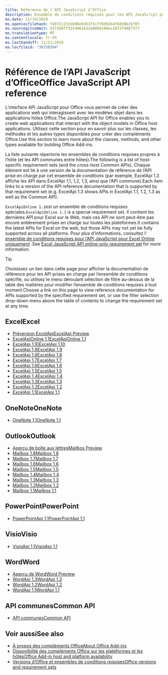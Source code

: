 ```yaml
---
title: Référence de l’API JavaScript d’Office
description: Ensemble de conditions requises pour les API JavaScript pour Office par hôte
ms.date: 11/19/2019
ms.openlocfilehash: f4072c23cb0d6e0d5375cf79d92b4f6dd9b35f0f
ms.sourcegitcommit: d37268ff5254061632a886b196ec28f2f4087377
ms.translationtype: MT
ms.contentlocale: fr-FR
ms.lasthandoff: 11/21/2019
ms.locfileid: "38758504"
---
```

# <a name="office-javascript-api-reference"></a><span data-ttu-id="25045-103">Référence de l’API JavaScript d’Office</span><span class="sxs-lookup"><span data-stu-id="25045-103">Office JavaScript API reference</span></span>

<span data-ttu-id="25045-104">L’interface API JavaScript pour Office vous permet de créer des applications web qui interagissent avec les modèles objet dans les applications hôtes Office.</span><span class="sxs-lookup"><span data-stu-id="25045-104">The JavaScript API for Office enables you to create web applications that interact with the object models in Office host applications.</span></span> <span data-ttu-id="25045-105">Utilisez cette section pour en savoir plus sur les classes, les méthodes et les autres types disponibles pour créer des compléments Office.</span><span class="sxs-lookup"><span data-stu-id="25045-105">Use this section to learn more about the classes, methods, and other types available for building Office Add-ins.</span></span>

<span data-ttu-id="25045-106">La liste suivante répertorie les ensembles de conditions requises propres à l’hôte (et les API communes entre hôtes).</span><span class="sxs-lookup"><span data-stu-id="25045-106">The following is a list of host-specific requirement sets (and the cross-host Common APIs).</span></span> <span data-ttu-id="25045-107">Chaque élément est lié à une version de la documentation de référence de l’API prise en charge par cet ensemble de conditions (par exemple, ExcelApi 1,3 affiche les API dans ExcelApi 1,1, 1,2, 1,3, ainsi que l’API commune).</span><span class="sxs-lookup"><span data-stu-id="25045-107">Each item links to a version of the API reference documentation that is supported by that requirement set (e.g. ExcelApi 1.3 shows APIs in ExcelApi 1.1, 1.2, 1.3 as well as the Common API).</span></span>

<span data-ttu-id="25045-108">`ExcelApiOnline 1.1`est un ensemble de conditions requises spéciales.</span><span class="sxs-lookup"><span data-stu-id="25045-108">`ExcelApiOnline 1.1` is a special requirement set.</span></span> <span data-ttu-id="25045-109">Il contient les dernières API pour Excel sur le Web, mais ces API ne sont peut-être pas encore entièrement prises en charge sur toutes les plateformes.</span><span class="sxs-lookup"><span data-stu-id="25045-109">It contains the latest APIs for Excel on the web, but those APIs may not yet be fully supported across all platforms.</span></span> <span data-ttu-id="25045-110">Pour plus d’informations, consultez l' [ensemble de conditions requises pour l’API JavaScript pour Excel Online uniquement](/office/dev/add-ins/reference/requirement-sets/excel-api-online-requirement-set) .</span><span class="sxs-lookup"><span data-stu-id="25045-110">See [Excel JavaScript API online-only requirement set](/office/dev/add-ins/reference/requirement-sets/excel-api-online-requirement-set) for more information.</span></span>

> [!TIP]
> <span data-ttu-id="25045-111">Choisissez un lien dans cette page pour afficher la documentation de référence pour les API prises en charge par l’ensemble de conditions spécifié, ou utilisez le menu déroulant sélection de filtre au-dessus de la table des matières pour modifier l’ensemble de conditions requises à tout moment.</span><span class="sxs-lookup"><span data-stu-id="25045-111">Choose a link on this page to view reference documentation for APIs supported by the specified requirement set, or use the filter selection drop-down menu above the table of contents to change the requirement set at any time.</span></span>

## <a name="excel"></a><span data-ttu-id="25045-112">Excel</span><span class="sxs-lookup"><span data-stu-id="25045-112">Excel</span></span>

- [<span data-ttu-id="25045-113">Préversion ExcelApi</span><span class="sxs-lookup"><span data-stu-id="25045-113">ExcelApi Preview</span></span>](/javascript/api/excel?view=excel-js-preview)
- [<span data-ttu-id="25045-114">ExcelApiOnline 1,1</span><span class="sxs-lookup"><span data-stu-id="25045-114">ExcelApiOnline 1.1</span></span>](/javascript/api/excel?view=excel-js-online)
- [<span data-ttu-id="25045-115">ExcelApi 1.10</span><span class="sxs-lookup"><span data-stu-id="25045-115">ExcelApi 1.10</span></span>](/javascript/api/excel?view=excel-js-1.10)
- [<span data-ttu-id="25045-116">ExcelApi 1.9</span><span class="sxs-lookup"><span data-stu-id="25045-116">ExcelApi 1.9</span></span>](/javascript/api/excel?view=excel-js-1.9)
- [<span data-ttu-id="25045-117">ExcelApi 1.8</span><span class="sxs-lookup"><span data-stu-id="25045-117">ExcelApi 1.8</span></span>](/javascript/api/excel?view=excel-js-1.8)
- [<span data-ttu-id="25045-118">ExcelApi 1.7</span><span class="sxs-lookup"><span data-stu-id="25045-118">ExcelApi 1.7</span></span>](/javascript/api/excel?view=excel-js-1.7)
- [<span data-ttu-id="25045-119">ExcelApi 1.6</span><span class="sxs-lookup"><span data-stu-id="25045-119">ExcelApi 1.6</span></span>](/javascript/api/excel?view=excel-js-1.6)
- [<span data-ttu-id="25045-120">ExcelApi 1.5</span><span class="sxs-lookup"><span data-stu-id="25045-120">ExcelApi 1.5</span></span>](/javascript/api/excel?view=excel-js-1.5)
- [<span data-ttu-id="25045-121">ExcelApi 1.4</span><span class="sxs-lookup"><span data-stu-id="25045-121">ExcelApi 1.4</span></span>](/javascript/api/excel?view=excel-js-1.4)
- [<span data-ttu-id="25045-122">ExcelApi 1.3</span><span class="sxs-lookup"><span data-stu-id="25045-122">ExcelApi 1.3</span></span>](/javascript/api/excel?view=excel-js-1.3)
- [<span data-ttu-id="25045-123">ExcelApi 1.2</span><span class="sxs-lookup"><span data-stu-id="25045-123">ExcelApi 1.2</span></span>](/javascript/api/excel?view=excel-js-1.2)
- [<span data-ttu-id="25045-124">ExcelApi 1.1</span><span class="sxs-lookup"><span data-stu-id="25045-124">ExcelApi 1.1</span></span>](/javascript/api/excel?view=excel-js-1.1)

## <a name="onenote"></a><span data-ttu-id="25045-125">OneNote</span><span class="sxs-lookup"><span data-stu-id="25045-125">OneNote</span></span>

- [<span data-ttu-id="25045-126">OneNote 1,1</span><span class="sxs-lookup"><span data-stu-id="25045-126">OneNote 1.1</span></span>](/javascript/api/onenote?view=onenote-js-1.1)

## <a name="outlook"></a><span data-ttu-id="25045-127">Outlook</span><span class="sxs-lookup"><span data-stu-id="25045-127">Outlook</span></span>

- [<span data-ttu-id="25045-128">Aperçu de boîte aux lettres</span><span class="sxs-lookup"><span data-stu-id="25045-128">Mailbox Preview</span></span>](/javascript/api/outlook?view=outlook-js-preview)
- [<span data-ttu-id="25045-129">Mailbox 1.8</span><span class="sxs-lookup"><span data-stu-id="25045-129">Mailbox 1.8</span></span>](/javascript/api/outlook?view=outlook-js-1.8)
- [<span data-ttu-id="25045-130">Mailbox 1.7</span><span class="sxs-lookup"><span data-stu-id="25045-130">Mailbox 1.7</span></span>](/javascript/api/outlook?view=outlook-js-1.7)
- [<span data-ttu-id="25045-131">Mailbox 1.6</span><span class="sxs-lookup"><span data-stu-id="25045-131">Mailbox 1.6</span></span>](/javascript/api/outlook?view=outlook-js-1.6)
- [<span data-ttu-id="25045-132">Mailbox 1.5</span><span class="sxs-lookup"><span data-stu-id="25045-132">Mailbox 1.5</span></span>](/javascript/api/outlook?view=outlook-js-1.5)
- [<span data-ttu-id="25045-133">Mailbox 1.4</span><span class="sxs-lookup"><span data-stu-id="25045-133">Mailbox 1.4</span></span>](/javascript/api/outlook?view=outlook-js-1.4)
- [<span data-ttu-id="25045-134">Mailbox 1.3</span><span class="sxs-lookup"><span data-stu-id="25045-134">Mailbox 1.3</span></span>](/javascript/api/outlook?view=outlook-js-1.3)
- [<span data-ttu-id="25045-135">Mailbox 1.2</span><span class="sxs-lookup"><span data-stu-id="25045-135">Mailbox 1.2</span></span>](/javascript/api/outlook?view=outlook-js-1.2)
- [<span data-ttu-id="25045-136">Mailbox 1.1</span><span class="sxs-lookup"><span data-stu-id="25045-136">Mailbox 1.1</span></span>](/javascript/api/outlook?view=outlook-js-1.1)

## <a name="powerpoint"></a><span data-ttu-id="25045-137">PowerPoint</span><span class="sxs-lookup"><span data-stu-id="25045-137">PowerPoint</span></span>

- [<span data-ttu-id="25045-138">PowerPointApi 1.1</span><span class="sxs-lookup"><span data-stu-id="25045-138">PowerPointApi 1.1</span></span>](/javascript/api/powerpoint?view=powerpoint-js-1.1)

## <a name="visio"></a><span data-ttu-id="25045-139">Visio</span><span class="sxs-lookup"><span data-stu-id="25045-139">Visio</span></span>

- [<span data-ttu-id="25045-140">VisioApi 1,1</span><span class="sxs-lookup"><span data-stu-id="25045-140">VisioApi 1.1</span></span>](/javascript/api/visio?view=visio-js-1.1)

## <a name="word"></a><span data-ttu-id="25045-141">Word</span><span class="sxs-lookup"><span data-stu-id="25045-141">Word</span></span>

- [<span data-ttu-id="25045-142">Aperçu de Word</span><span class="sxs-lookup"><span data-stu-id="25045-142">Word Preview</span></span>](/javascript/api/word?view=word-js-preview)
- [<span data-ttu-id="25045-143">WordApi 1.3</span><span class="sxs-lookup"><span data-stu-id="25045-143">WordApi 1.3</span></span>](/javascript/api/word?view=word-js-1.3)
- [<span data-ttu-id="25045-144">WordApi 1.2</span><span class="sxs-lookup"><span data-stu-id="25045-144">WordApi 1.2</span></span>](/javascript/api/word?view=word-js-1.2)
- [<span data-ttu-id="25045-145">WordApi 1.1</span><span class="sxs-lookup"><span data-stu-id="25045-145">WordApi 1.1</span></span>](/javascript/api/word?view=word-js-1.1)

## <a name="common-api"></a><span data-ttu-id="25045-146">API communes</span><span class="sxs-lookup"><span data-stu-id="25045-146">Common API</span></span>

- [<span data-ttu-id="25045-147">API communes</span><span class="sxs-lookup"><span data-stu-id="25045-147">Common API</span></span>](/javascript/api/office?view=common-js)

## <a name="see-also"></a><span data-ttu-id="25045-148">Voir aussi</span><span class="sxs-lookup"><span data-stu-id="25045-148">See also</span></span>

- [<span data-ttu-id="25045-149">À propos des compléments Office</span><span class="sxs-lookup"><span data-stu-id="25045-149">About Office Add-ins</span></span>](/office/dev/add-ins/overview)
- [<span data-ttu-id="25045-150">Disponibilité des compléments Office sur les plateformes et les hôtes</span><span class="sxs-lookup"><span data-stu-id="25045-150">Office Add-in host and platform availability</span></span>](/office/dev/add-ins/overview/office-add-in-availability)
- [<span data-ttu-id="25045-151">Versions d’Office et ensembles de conditions requises</span><span class="sxs-lookup"><span data-stu-id="25045-151">Office versions and requirement sets</span></span>](/office/dev/add-ins/develop/office-versions-and-requirement-sets)
